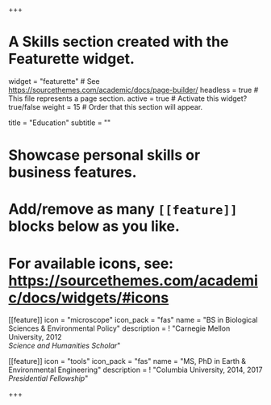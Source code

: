 +++
# A Skills section created with the Featurette widget.
widget = "featurette"  # See https://sourcethemes.com/academic/docs/page-builder/
headless = true  # This file represents a page section.
active = true  # Activate this widget? true/false
weight = 15  # Order that this section will appear.

title = "Education"
subtitle = ""

# Showcase personal skills or business features.
# 
# Add/remove as many `[[feature]]` blocks below as you like.
# 
# For available icons, see: https://sourcethemes.com/academic/docs/widgets/#icons

[[feature]]
  icon = "microscope"
  icon_pack = "fas"
  name = "BS in Biological Sciences & Environmental Policy"
  description = ! "Carnegie Mellon University, 2012<br>*Science and Humanities Scholar*"
  
[[feature]]
  icon = "tools"
  icon_pack = "fas"
  name = "MS, PhD in Earth & Environmental Engineering"
  description = ! "Columbia University, 2014, 2017<br>*Presidential Fellowship*"

+++

